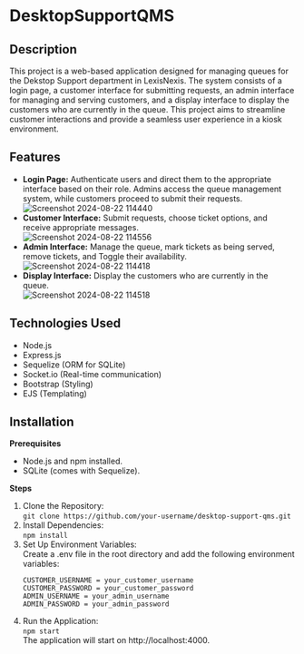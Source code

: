 # DesktopSupportQMS

## Description
This project is a web-based application designed for managing queues for the Dekstop Support department in LexisNexis. The system consists of a login page, a customer interface for submitting requests, an admin interface for managing and serving customers, and a display interface to display the customers who are currently in the queue. This project aims to streamline customer interactions and provide a seamless user experience in a kiosk environment.

## Features
- **Login Page:** Authenticate users and direct them to the appropriate interface based on their role. Admins access the queue management system, while customers proceed to submit their requests.<br/>
  ![Screenshot 2024-08-22 114440](https://github.com/user-attachments/assets/a16bd23c-5cc2-4d61-bd2f-cc4b8a432145)
- **Customer Interface:** Submit requests, choose ticket options, and receive appropriate messages.<br/>
  ![Screenshot 2024-08-22 114556](https://github.com/user-attachments/assets/87eda215-9015-4aa9-9ee5-1cd13108b81f)
- **Admin Interface:** Manage the queue, mark tickets as being served, remove tickets, and Toggle their availability.<br/>
  ![Screenshot 2024-08-22 114418](https://github.com/user-attachments/assets/d676f917-5b18-432b-a3eb-421aa4e2626e)
- **Display Interface:** Display the customers who are currently in the queue.<br/>
  ![Screenshot 2024-08-22 114518](https://github.com/user-attachments/assets/80c13a4c-8839-4359-b1b0-9c608cb043ef)

## Technologies Used
- Node.js
- Express.js
- Sequelize (ORM for SQLite)
- Socket.io (Real-time communication)
- Bootstrap (Styling)
- EJS (Templating)

## Installation
**Prerequisites**
  - Node.js and npm installed.
  - SQLite (comes with Sequelize).

**Steps**
  1. Clone the Repository:<br/>
     `git clone https://github.com/your-username/desktop-support-qms.git`
  2. Install Dependencies:<br/>
     `npm install`
  3. Set Up Environment Variables:<br/>
     Create a .env file in the root directory and add the following environment variables:<br/>
     ```
     CUSTOMER_USERNAME = your_customer_username 
     CUSTOMER_PASSWORD = your_customer_password 
     ADMIN_USERNAME = your_admin_username 
     ADMIN_PASSWORD = your_admin_password
     ```
   4. Run the Application:<br/>
      `npm start`<br/>
      The application will start on http://localhost:4000.
